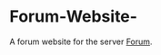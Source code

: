# Forum-Website-
A forum website for the server [Forum](https://github.com/DutyServeUnion/Forum-Website-).

